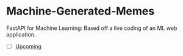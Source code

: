 # Machine-Generated-Memes

FastAPI for Machine Learning: Based off a live coding of an ML web application.

- [ ] [Upcoming](https://towardsdatascience.com/how-to-make-memes-with-ai-in-python-986944bce5b4#9782)
